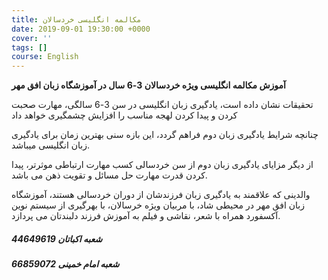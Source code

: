 ```yaml
---
title: مکالمه انگلیسی خردسالان
date: 2019-09-01 19:30:00 +0000
cover: ''
tags: []
course: English
---
```

**آموزش مکالمه انگلیسی ویژه خردسالان 3-6 سال در آموزشگاه زبان افق مهر**

تحقیقات نشان داده است، یادگیری زبان انگلیسی در سن 3-6 سالگی، مهارت صحبت کردن و پیدا کردن لهجه مناسب را افزایش چشمگیری خواهد داد

چنانچه شرایط یادگیری زبان دوم فراهم گردد، این بازه سنی بهترین زمان برای یادگیری زبان انگلیسی میباشد.

از دیگر مزایای یادگیری زبان دوم از سن خردسالی کسب مهارت ارتباطی موثرتر، پیدا کردن قدرت مهارت حل مسائل و تقویت ذهن می باشد.

والدینی که علاقمند به یادگیری زبان فرزندشان از دوران خردسالی هستند، آموزشگاه زبان افق مهر در محیطی شاد، با مربیان ویژه خرسالان، با بهرگیری از سیستم نوین آکسفورد همراه با شعر، نقاشی و فیلم به آموزش فرزند دلبندتان می پردازد.

##### **شعبه اکباتان 44649619**

##### **شعبه امام خمینی 66859072**